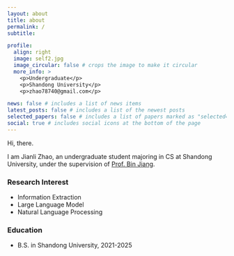 ```yaml
---
layout: about
title: about
permalink: /
subtitle:

profile:
  align: right
  image: self2.jpg
  image_circular: false # crops the image to make it circular
  more_info: >
    <p>Undergraduate</p>
    <p>Shandong University</p>
    <p>zhao78740@gmail.com</p>

news: false # includes a list of news items
latest_posts: false # includes a list of the newest posts
selected_papers: false # includes a list of papers marked as "selected={true}"
social: true # includes social icons at the bottom of the page
---
```


Hi, there.

I am Jianli Zhao, an undergraduate student majoring in CS at Shandong University, under the supervision of [Prof. Bin Jiang](https://faculty.sdu.edu.cn/jiangbin).

### Research Interest

- Information Extraction
- Large Language Model
- Natural Language Processing

### Education

- B.S. in Shandong University, 2021-2025
